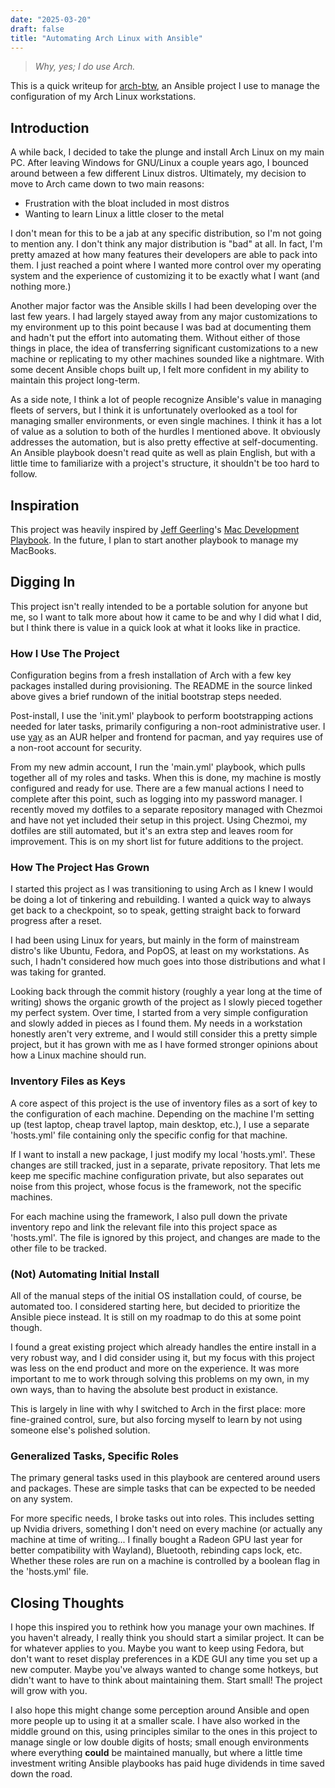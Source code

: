 ```yaml
---
date: "2025-03-20"
draft: false
title: "Automating Arch Linux with Ansible"
---
```


> _Why, yes; I do use Arch._

This is a quick writeup for [arch-btw](https://github.com/yamlinson/arch-btw),
an Ansible project I use to manage the configuration of my Arch Linux workstations.

## Introduction

A while back, I decided to take the plunge and install Arch Linux on my main PC.
After leaving Windows for GNU/Linux a couple years ago, I bounced around between a few different Linux distros.
Ultimately, my decision to move to Arch came down to two main reasons:

- Frustration with the bloat included in most distros
- Wanting to learn Linux a little closer to the metal

I don't mean for this to be a jab at any specific distribution, so I'm not going to mention any.
I don't think any major distribution is "bad" at all.
In fact, I'm pretty amazed at how many features their developers are able to pack into them.
I just reached a point where I wanted more control over my operating system
and the experience of customizing it to be exactly what I want (and nothing more.)

Another major factor was the Ansible skills I had been developing over the last few years.
I had largely stayed away from any major customizations to my environment up to this point
because I was bad at documenting them and hadn't put the effort into automating them.
Without either of those things in place,
the idea of transferring significant customizations to a new machine or replicating to my other machines
sounded like a nightmare.
With some decent Ansible chops built up, I felt more confident in my ability to maintain this project long-term.

As a side note, I think a lot of people recognize Ansible's value in managing fleets of servers,
but I think it is unfortunately overlooked as a tool for managing smaller environments,
or even single machines.
I think it has a lot of value as a solution to both of the hurdles I mentioned above.
It obviously addresses the automation, but is also pretty effective at self-documenting.
An Ansible playbook doesn't read quite as well as plain English,
but with a little time to familiarize with a project's structure, it shouldn't be too hard to follow.

## Inspiration

This project was heavily inspired by [Jeff Geerling](https://www.jeffgeerling.com/)'s
[Mac Development Playbook](https://github.com/geerlingguy/mac-dev-playbook).
In the future, I plan to start another playbook to manage my MacBooks.

## Digging In

This project isn't really intended to be a portable solution for anyone but me,
so I want to talk more about how it came to be and why I did what I did,
but I think there is value in a quick look at what it looks like in practice.

### How I Use The Project

Configuration begins from a fresh installation of Arch with a few key packages installed during provisioning.
The README in the source linked above gives a brief rundown of the initial bootstrap steps needed.

Post-install, I use the 'init.yml' playbook to perform bootstrapping actions needed for later tasks,
primarily configuring a non-root administrative user.
I use [yay](https://github.com/Jguer/yay) as an AUR helper and frontend for pacman,
and yay requires use of a non-root account for security.

From my new admin account, I run the 'main.yml' playbook, which pulls together all of my roles and tasks.
When this is done, my machine is mostly configured and ready for use.
There are a few manual actions I need to complete after this point, such as logging into my password manager.
I recently moved my dotfiles to a separate repository managed with Chezmoi and have not yet included their setup
in this project.
Using Chezmoi, my dotfiles are still automated, but it's an extra step and leaves room for improvement.
This is on my short list for future additions to the project.

### How The Project Has Grown

I started this project as I was transitioning to using Arch as I knew I would be doing
a lot of tinkering and rebuilding.
I wanted a quick way to always get back to a checkpoint, so to speak,
getting straight back to forward progress after a reset.

I had been using Linux for years, but mainly in the form of mainstream distro's like Ubuntu, Fedora, and PopOS,
at least on my workstations.
As such, I hadn't considered how much goes into those distributions and what I was taking for granted.

Looking back through the commit history (roughly a year long at the time of writing)
shows the organic growth of the project as I slowly pieced together my perfect system.
Over time, I started from a very simple configuration and slowly added in pieces as I found them.
My needs in a workstation honestly aren't very extreme, and I would still consider this a pretty simple project,
but it has grown with me as I have formed stronger opinions about how a Linux machine should run.

### Inventory Files as Keys

A core aspect of this project is the use of inventory files as a sort of key to the configuration of each machine.
Depending on the machine I'm setting up (test laptop, cheap travel laptop, main desktop, etc.),
I use a separate 'hosts.yml' file containing only the specific config for that machine.

If I want to install a new package, I just modify my local 'hosts.yml'.
These changes are still tracked, just in a separate, private repository.
That lets me keep me specific machine configuration private,
but also separates out noise from this project, whose focus is the framework, not the specific machines.

For each machine using the framework, I also pull down the private inventory repo and link the relevant
file into this project space as 'hosts.yml'.
The file is ignored by this project, and changes are made to the other file to be tracked.

### (Not) Automating Initial Install

All of the manual steps of the initial OS installation could, of course, be automated too.
I considered starting here, but decided to prioritize the Ansible piece instead.
It is still on my roadmap to do this at some point though.

I found a great existing project which already handles the entire install in a very robust way,
and I did consider using it, but my focus with this project was less on the end product
and more on the experience.
It was more important to me to work through solving this problems on my own, in my own ways,
than to having the absolute best product in existance.

This is largely in line with why I switched to Arch in the first place:
more fine-grained control, sure, but also forcing myself to learn by not using someone else's polished solution.

### Generalized Tasks, Specific Roles

The primary general tasks used in this playbook are centered around users and packages.
These are simple tasks that can be expected to be needed on any system.

For more specific needs, I broke tasks out into roles. This includes setting up Nvidia drivers,
something I don't need on every machine
(or actually any machine at time of writing...
I finally bought a Radeon GPU last year for better compatibility with Wayland),
Bluetooth, rebinding caps lock, etc.
Whether these roles are run on a machine is controlled by a boolean flag in the 'hosts.yml' file.

## Closing Thoughts

I hope this inspired you to rethink how you manage your own machines.
If you haven't already, I really think you should start a similar project.
It can be for whatever applies to you.
Maybe you want to keep using Fedora, but don't want to reset display preferences in a KDE GUI
any time you set up a new computer.
Maybe you've always wanted to change some hotkeys, but didn't want to have to think about maintaining them.
Start small! The project will grow with you.

I also hope this might change some perception around Ansible and open more people up to using it
at a smaller scale.
I have also worked in the middle ground on this, using principles similar to the ones in this project to manage single
or low double digits of hosts; small enough environments where everything **could** be maintained manually,
but where a little time investment writing Ansible playbooks has paid huge dividends in time saved down the road.
